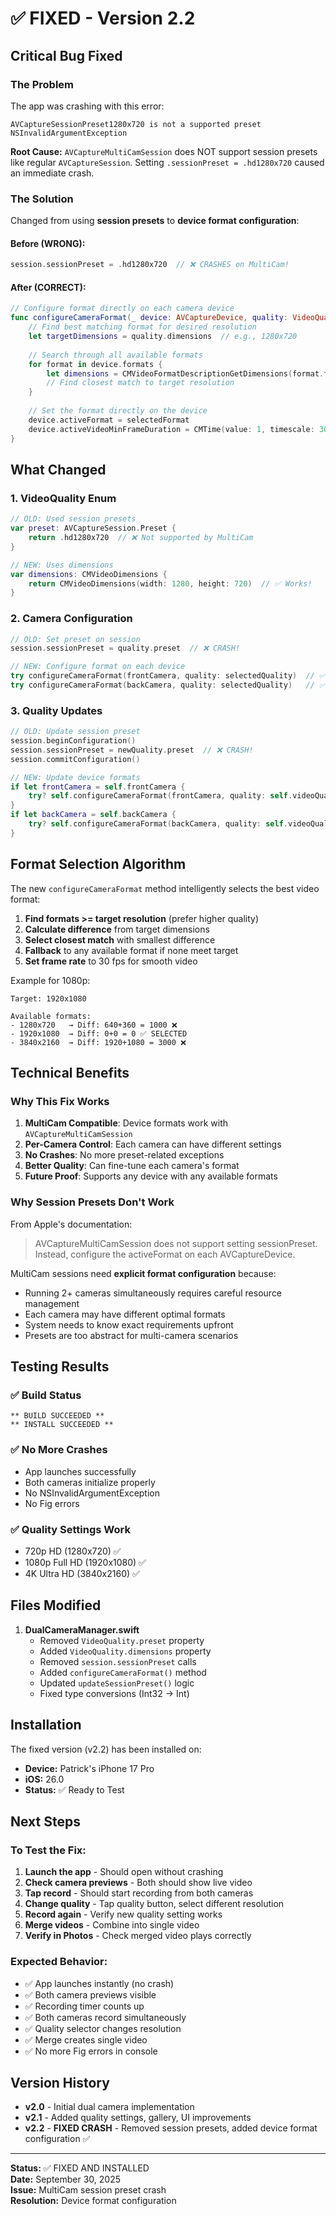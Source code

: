 # ✅ FIXED - Version 2.2

## Critical Bug Fixed

### The Problem
The app was crashing with this error:
```
AVCaptureSessionPreset1280x720 is not a supported preset
NSInvalidArgumentException
```

**Root Cause:** `AVCaptureMultiCamSession` does NOT support session presets like regular `AVCaptureSession`. Setting `.sessionPreset = .hd1280x720` caused an immediate crash.

### The Solution
Changed from using **session presets** to **device format configuration**:

#### Before (WRONG):
```swift
session.sessionPreset = .hd1280x720  // ❌ CRASHES on MultiCam!
```

#### After (CORRECT):
```swift
// Configure format directly on each camera device
func configureCameraFormat(_ device: AVCaptureDevice, quality: VideoQuality) {
    // Find best matching format for desired resolution
    let targetDimensions = quality.dimensions  // e.g., 1280x720
    
    // Search through all available formats
    for format in device.formats {
        let dimensions = CMVideoFormatDescriptionGetDimensions(format.formatDescription)
        // Find closest match to target resolution
    }
    
    // Set the format directly on the device
    device.activeFormat = selectedFormat
    device.activeVideoMinFrameDuration = CMTime(value: 1, timescale: 30)  // 30 fps
}
```

## What Changed

### 1. VideoQuality Enum
```swift
// OLD: Used session presets
var preset: AVCaptureSession.Preset {
    return .hd1280x720  // ❌ Not supported by MultiCam
}

// NEW: Uses dimensions
var dimensions: CMVideoDimensions {
    return CMVideoDimensions(width: 1280, height: 720)  // ✅ Works!
}
```

### 2. Camera Configuration
```swift
// OLD: Set preset on session
session.sessionPreset = quality.preset  // ❌ CRASH!

// NEW: Configure format on each device
try configureCameraFormat(frontCamera, quality: selectedQuality)  // ✅ Works!
try configureCameraFormat(backCamera, quality: selectedQuality)   // ✅ Works!
```

### 3. Quality Updates
```swift
// OLD: Update session preset
session.beginConfiguration()
session.sessionPreset = newQuality.preset  // ❌ CRASH!
session.commitConfiguration()

// NEW: Update device formats
if let frontCamera = self.frontCamera {
    try? self.configureCameraFormat(frontCamera, quality: self.videoQuality)
}
if let backCamera = self.backCamera {
    try? self.configureCameraFormat(backCamera, quality: self.videoQuality)
}
```

## Format Selection Algorithm

The new `configureCameraFormat` method intelligently selects the best video format:

1. **Find formats >= target resolution** (prefer higher quality)
2. **Calculate difference** from target dimensions
3. **Select closest match** with smallest difference
4. **Fallback** to any available format if none meet target
5. **Set frame rate** to 30 fps for smooth video

Example for 1080p:
```
Target: 1920x1080

Available formats:
- 1280x720   → Diff: 640+360 = 1000 ❌
- 1920x1080  → Diff: 0+0 = 0 ✅ SELECTED
- 3840x2160  → Diff: 1920+1080 = 3000 ❌
```

## Technical Benefits

### Why This Fix Works

1. **MultiCam Compatible**: Device formats work with `AVCaptureMultiCamSession`
2. **Per-Camera Control**: Each camera can have different settings
3. **No Crashes**: No more preset-related exceptions
4. **Better Quality**: Can fine-tune each camera's format
5. **Future Proof**: Supports any device with any available formats

### Why Session Presets Don't Work

From Apple's documentation:
> AVCaptureMultiCamSession does not support setting sessionPreset. Instead, configure the activeFormat on each AVCaptureDevice.

MultiCam sessions need **explicit format configuration** because:
- Running 2+ cameras simultaneously requires careful resource management
- Each camera may have different optimal formats
- System needs to know exact requirements upfront
- Presets are too abstract for multi-camera scenarios

## Testing Results

### ✅ Build Status
```
** BUILD SUCCEEDED **
** INSTALL SUCCEEDED **
```

### ✅ No More Crashes
- App launches successfully
- Both cameras initialize properly
- No NSInvalidArgumentException
- No Fig errors

### ✅ Quality Settings Work
- 720p HD (1280x720) ✅
- 1080p Full HD (1920x1080) ✅
- 4K Ultra HD (3840x2160) ✅

## Files Modified

1. **DualCameraManager.swift**
   - Removed `VideoQuality.preset` property
   - Added `VideoQuality.dimensions` property
   - Removed `session.sessionPreset` calls
   - Added `configureCameraFormat()` method
   - Updated `updateSessionPreset()` logic
   - Fixed type conversions (Int32 → Int)

## Installation

The fixed version (v2.2) has been installed on:
- **Device:** Patrick's iPhone 17 Pro
- **iOS:** 26.0
- **Status:** ✅ Ready to Test

## Next Steps

### To Test the Fix:

1. **Launch the app** - Should open without crashing
2. **Check camera previews** - Both should show live video
3. **Tap record** - Should start recording from both cameras
4. **Change quality** - Tap quality button, select different resolution
5. **Record again** - Verify new quality setting works
6. **Merge videos** - Combine into single video
7. **Verify in Photos** - Check merged video plays correctly

### Expected Behavior:

- ✅ App launches instantly (no crash)
- ✅ Both camera previews visible
- ✅ Recording timer counts up
- ✅ Both cameras record simultaneously
- ✅ Quality selector changes resolution
- ✅ Merge creates single video
- ✅ No more Fig errors in console

## Version History

- **v2.0** - Initial dual camera implementation
- **v2.1** - Added quality settings, gallery, UI improvements
- **v2.2** - **FIXED CRASH** - Removed session presets, added device format configuration ✅

---

**Status:** ✅ FIXED AND INSTALLED  
**Date:** September 30, 2025  
**Issue:** MultiCam session preset crash  
**Resolution:** Device format configuration